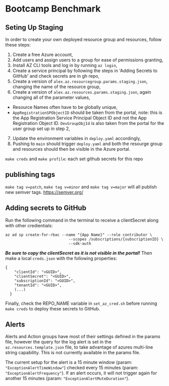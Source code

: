 # Bootcamp Benchmark

## Seting Up Staging

In order to create your own deployed resource group and resources, follow these steps:
1. Create a free Azure account,
2. Add users and assign users to a group for ease of permissions granting,
3. Install AZ CLI tools and log in by running `az login`,
4. Create a service principal by following the steps in 'Adding Secrets to GitHub' and check secrets are in gh repo,
5. Create a version of `alex.az.resourcegroup.params.staging.json`, changing the name of the resource group,
6. Create a version of `alex.az.resources.params.staging.json`, again changing all of the parameter values,
  - Resource Names often have to be globally unique,
  - `AppRegistrationSPObjectID` should be taken from the portal, note: this is the App Registration Service Principal Object ID and not the App Registration Object ID.
  `DevGroupObjId` is also taken from the portal for the user group set up in step 2,
7. Update the environment variables in `deploy.yaml` accordingly,
7. Pushing to `main` should trigger `deploy.yaml` and both the resourge group and resources should then be visible in the Azure portal. 


`make creds` and `make profile`: each set github secrets for this repo

## publishing tags

`make tag v=patch`, `make tag v=minor` and `make tag v=major` will all publish new semver tags.
https://semver.org/

## Adding secrets to GitHub

Run the following command in the terminal to receive a clientSecret along with other credientials:

```
az ad sp create-for-rbac --name "{App Name}" --role contributor \
                            --scopes /subscriptions/{subscriptionID} \
                            --sdk-auth

```

**_Be sure to copy the clientSecret as it is not visible in the portal!_** Then make a local `creds.json` with the following properties:

```
{
    "clientId": "<GUID>",
    "clientSecret": "<GUID>",
    "subscriptionId": "<GUID>",
    "tenantId": "<GUID>",
    (...)
  }
```

Finally, check the REPO_NAME variable in `set_az_cred.sh` before running `make creds` to deploy these secrets to GitHub.

## Alerts

Alerts and Action groups have most of their settings defined in the params file, however the query for the log alert is set in the `az.resources.template.json` file, to take advantage of azures multi-line string capability. This is not currently available in the params file.

The current setup for the alert is a 15 minute window (param: `"ExceptionAlertTimeWindow"`) checked every 15 minutes (param: `"ExceptionAlertFrequency"`). If an alert occurs, it will not trigger again for another 15 minutes (param: `"ExceptionAlertMuteDuration"`).



